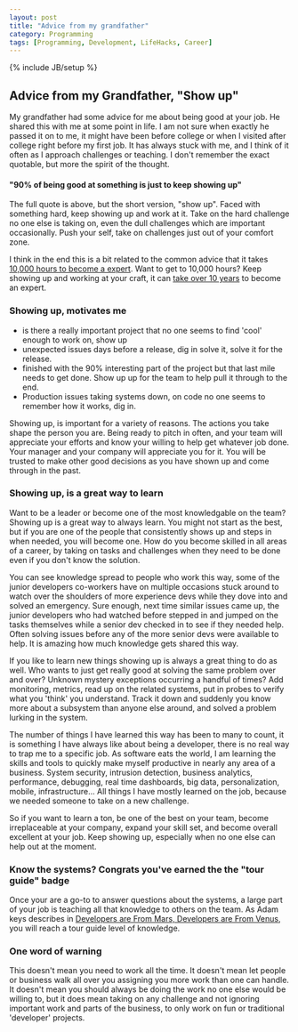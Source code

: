 ```yaml
---
layout: post
title: "Advice from my grandfather"
category: Programming
tags: [Programming, Development, LifeHacks, Career]
---
```

{% include JB/setup %}

## Advice from my Grandfather, "Show up"

My grandfather had some advice for me about being good at your job. He shared this with me at some point in life. I am not sure when exactly he passed it on to me, it might have been before college or when I visited after college right before my first job. It has always stuck with me, and I think of it often as I approach challenges or teaching. I don't remember the exact quotable, but more the spirit of the thought.

#### "90% of being good at something is just to keep showing up"

The full quote is above, but the short version, "show up". Faced with something hard, keep showing up and work at it. Take on the hard challenge no one else is taking on, even the dull challenges which are important occasionally. Push your self, take on challenges just out of your comfort zone.

I think in the end this is a bit related to the common advice that it takes [10,000 hours to become a expert](http://en.wikipedia.org/wiki/Outliers_%28book%29). Want to get to 10,000 hours? Keep showing up and working at your craft, it can [take over 10 years](http://www.newyorker.com/online/blogs/sportingscene/2013/08/psychology-ten-thousand-hour-rule-complexity.html) to become an expert.

### Showing up, motivates me

* is there a really important project that no one seems to find 'cool' enough to work on, show up
* unexpected issues days before a release, dig in solve it, solve it for the release.
* finished with the 90% interesting part of the project but that last mile needs to get done. Show up up for the team to help pull it through to the end.
* Production issues taking systems down, on code no one seems to remember how it works, dig in.

Showing up, is important for a variety of reasons. The actions you take shape the person you are. Being ready to pitch in often, and your team will appreciate your efforts and know your willing to help get whatever job done. Your manager and your company will appreciate you for it. You will be trusted to make other good decisions as you have shown up and come through in the past.

### Showing up, is a great way to learn

Want to be a leader or become one of the most knowledgable on the team? Showing up is a great way to always learn. You might not start as the best, but if you are one of the people that consistently shows up and steps in when needed, you will become one. How do you become skilled in all areas of a career, by taking on tasks and challenges when they need to be done even if you don't know the solution.

You can see knowledge spread to people who work this way, some of the junior developers co-workers have on multiple occasions stuck around to watch over the shoulders of more experience devs while they dove into and solved an emergency. Sure enough, next time similar issues came up, the junior developers who had watched before stepped in and jumped on the tasks themselves while a senior dev checked in to see if they needed help. Often solving issues before any of the more senior devs were available to help. It is amazing how much knowledge gets shared this way.

If you like to learn new things showing up is always a great thing to do as well. Who wants to just get really good at solving the same problem over and over? Unknown mystery exceptions occurring a handful of times? Add monitoring, metrics, read up on the related systems, put in probes to verify what you 'think' you understand. Track it down and suddenly you know more about a subsystem than anyone else around, and solved a problem lurking in the system.

The number of things I have learned this way has been to many to count, it is something I have always like about being a developer, there is no real way to trap me to a specific job. As software eats the world, I am learning the skills and tools to quickly make myself productive in nearly any area of a business. System security, intrusion detection, business analytics, performance, debugging, real time dashboards, big data, personalization, mobile, infrastructure... All things I have mostly learned on the job, because we needed someone to take on a new challenge.

So if you want to learn a ton, be one of the best on your team, become irreplaceable at your company, expand your skill set, and become overall excellent at your job. Keep showing up, especially when no one else can help out at the moment.

### Know the systems? Congrats you've earned the the "tour guide" badge

Once your are a go-to to answer questions about the systems, a large part of your job is teaching all that knowledge to others on the team. As Adam keys describes in [Developers are From Mars, Developers are From Venus](http://www.confreaks.com/videos/3068-bigruby2014-developers-are-from-mars-developers-are-from-venus), you will reach a tour guide level of knowledge. 

### One word of warning

This doesn't mean you need to work all the time. It doesn't mean let people or business walk all over you assigning you more work than one can handle. It doesn't mean you should always be doing the work no one else would be willing to, but it does mean taking on any challenge and not ignoring important work and parts of the business, to only work on fun or traditional 'developer' projects.